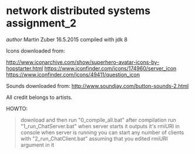 # network distributed systems assignment_2

_author_ Martin Zuber 16.5.2015
compiled with jdk 8

Icons downloaded from:

http://www.iconarchive.com/show/superhero-avatar-icons-by-hopstarter.html
https://www.iconfinder.com/icons/174960/server_icon
https://www.iconfinder.com/icons/49411/question_icon

Sounds downloaded from:
http://www.soundjay.com/button-sounds-2.html

All credit belongs to artists.


HOWTO:
> download and then run "0_compile_all.bat"
> after compilation run "1_run_ChatServer.bat"
> when server starts it outputs it's rmiURI in console
> when server is running you can start any number of clients with "2_run_ChatClient.bat" assuming that you edited rmiURI argument in it
